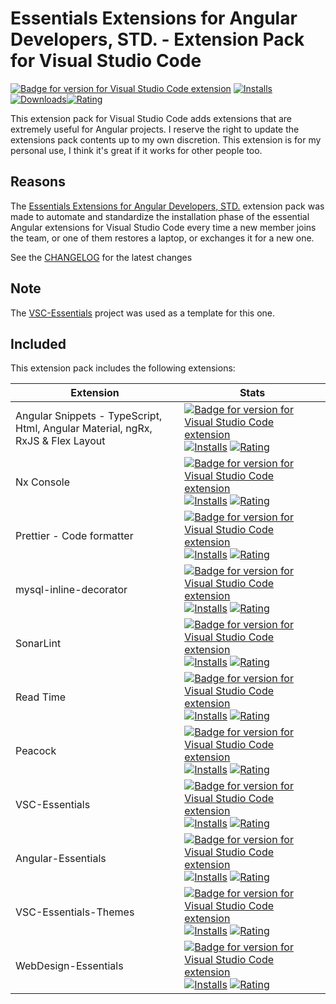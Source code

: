 # Essentials Extensions for Angular Developers, STD. - Extension Pack for Visual Studio Code

[![Badge for version for Visual Studio Code extension](https://flat.badgen.net/vs-marketplace/v/Gydunhn.angular-developers-std?color=blue)](https://marketplace.visualstudio.com/items?itemName=Gydunhn.angular-developers-std) [![Installs](https://flat.badgen.net/vs-marketplace/i/Gydunhn.angular-developers-std?color=blue)](https://marketplace.visualstudio.com/items?itemName=Gydunhn.angular-developers-std) [![Downloads](https://flat.badgen.net/vs-marketplace/d/Gydunhn.angular-developers-std?color=blue)](https://marketplace.visualstudio.com/items?itemName=Gydunhn.angular-developers-std)[![Rating](https://flat.badgen.net/vs-marketplace/rating/Gydunhn.angular-developers-std?color=blue)](https://marketplace.visualstudio.com/items?itemName=Gydunhn.angular-developers-std)

This extension pack for Visual Studio Code adds extensions that are extremely useful for Angular projects. I reserve the right to update the extensions pack contents up to my own discretion. This extension is for my personal use, I think it's great if it works for other people too.

## Reasons

The [Essentials Extensions for Angular Developers, STD.] extension pack was made to automate and standardize the installation phase of the essential Angular extensions for Visual Studio Code every time a new member joins the team, or one of them restores a laptop, or exchanges it for a new one.

See the [CHANGELOG](CHANGELOG.md) for the latest changes

## Note

The [VSC-Essentials] project was used as a template for this one.

## Included

This extension pack includes the following extensions:

| Extension                                                                       | Stats                                                                                                                                                                                                                                                                                                                                                                                                                                                                                                                                                                                                    |
| ------------------------------------------------------------------------------- | -------------------------------------------------------------------------------------------------------------------------------------------------------------------------------------------------------------------------------------------------------------------------------------------------------------------------------------------------------------------------------------------------------------------------------------------------------------------------------------------------------------------------------------------------------------------------------------------------------- |
| Angular Snippets - TypeScript, Html, Angular Material, ngRx, RxJS & Flex Layout | [![Badge for version for Visual Studio Code extension](https://flat.badgen.net/vs-marketplace/v/Mikael.Angular-BeastCode?color=blue)](https://marketplace.visualstudio.com/items?itemName=Mikael.Angular-BeastCode) [![Installs](https://flat.badgen.net/vs-marketplace/i/Mikael.Angular-BeastCode?color=blue)](https://marketplace.visualstudio.com/items?itemName=Mikael.Angular-BeastCode) [![Rating](https://flat.badgen.net/vs-marketplace/rating/Mikael.Angular-BeastCode?color=blue)](https://marketplace.visualstudio.com/items?itemName=Mikael.Angular-BeastCode)                               |
| Nx Console                                                                      | [![Badge for version for Visual Studio Code extension](https://flat.badgen.net/vs-marketplace/v/nrwl.angular-console?color=blue)](https://marketplace.visualstudio.com/items?itemName=nrwl.angular-console) [![Installs](https://flat.badgen.net/vs-marketplace/i/nrwl.angular-console?color=blue)](https://marketplace.visualstudio.com/items?itemName=nrwl.angular-console) [![Rating](https://flat.badgen.net/vs-marketplace/rating/nrwl.angular-console?color=blue)](https://marketplace.visualstudio.com/items?itemName=nrwl.angular-console)                                                       |
| Prettier - Code formatter                                                       | [![Badge for version for Visual Studio Code extension](https://flat.badgen.net/vs-marketplace/v/esbenp.prettier-vscode?color=blue)](https://marketplace.visualstudio.com/items?itemName=esbenp.prettier-vscode) [![Installs](https://flat.badgen.net/vs-marketplace/i/esbenp.prettier-vscode?color=blue)](https://marketplace.visualstudio.com/items?itemName=esbenp.prettier-vscode) [![Rating](https://flat.badgen.net/vs-marketplace/rating/esbenp.prettier-vscode?color=blue)](https://marketplace.visualstudio.com/items?itemName=esbenp.prettier-vscode)                                           |
| mysql-inline-decorator                                                          | [![Badge for version for Visual Studio Code extension](https://flat.badgen.net/vs-marketplace/v/odubuc.mysql-inline-decorator?color=blue)](https://marketplace.visualstudio.com/items?itemName=odubuc.mysql-inline-decorator) [![Installs](https://flat.badgen.net/vs-marketplace/i/odubuc.mysql-inline-decorator?color=blue)](https://marketplace.visualstudio.com/items?itemName=odubuc.mysql-inline-decorator) [![Rating](https://flat.badgen.net/vs-marketplace/rating/odubuc.mysql-inline-decorator?color=blue)](https://marketplace.visualstudio.com/items?itemName=odubuc.mysql-inline-decorator) |
| SonarLint                                                                       | [![Badge for version for Visual Studio Code extension](https://flat.badgen.net/vs-marketplace/v/SonarSource.sonarlint-vscode?color=blue)](https://marketplace.visualstudio.com/items?itemName=SonarSource.sonarlint-vscode) [![Installs](https://flat.badgen.net/vs-marketplace/i/SonarSource.sonarlint-vscode?color=blue)](https://marketplace.visualstudio.com/items?itemName=SonarSource.sonarlint-vscode) [![Rating](https://flat.badgen.net/vs-marketplace/rating/SonarSource.sonarlint-vscode?color=blue)](https://marketplace.visualstudio.com/items?itemName=SonarSource.sonarlint-vscode)       |
| Read Time                                                                       | [![Badge for version for Visual Studio Code extension](https://flat.badgen.net/vs-marketplace/v/johnpapa.read-time?color=blue)](https://marketplace.visualstudio.com/items?itemName=johnpapa.read-time) [![Installs](https://flat.badgen.net/vs-marketplace/i/johnpapa.read-time?color=blue)](https://marketplace.visualstudio.com/items?itemName=johnpapa.read-time) [![Rating](https://flat.badgen.net/vs-marketplace/rating/johnpapa.read-time?color=blue)](https://marketplace.visualstudio.com/items?itemName=johnpapa.read-time)                                                                   |
| Peacock                                                                         | [![Badge for version for Visual Studio Code extension](https://flat.badgen.net/vs-marketplace/v/johnpapa.vscode-peacock?color=blue)](https://marketplace.visualstudio.com/items?itemName=johnpapa.vscode-peacock) [![Installs](https://flat.badgen.net/vs-marketplace/i/johnpapa.vscode-peacock?color=blue)](https://marketplace.visualstudio.com/items?itemName=johnpapa.vscode-peacock) [![Rating](https://flat.badgen.net/vs-marketplace/rating/johnpapa.vscode-peacock?color=blue)](https://marketplace.visualstudio.com/items?itemName=johnpapa.vscode-peacock)                                     |
| VSC-Essentials                                                                  | [![Badge for version for Visual Studio Code extension](https://flat.badgen.net/vs-marketplace/v/Gydunhn.vsc-essentials?color=blue)](https://marketplace.visualstudio.com/items?itemName=Gydunhn.vsc-essentials) [![Installs](https://flat.badgen.net/vs-marketplace/i/Gydunhn.vsc-essentials?color=blue)](https://marketplace.visualstudio.com/items?itemName=Gydunhn.vsc-essentials) [![Rating](https://flat.badgen.net/vs-marketplace/rating/Gydunhn.vsc-essentials?color=blue)](https://marketplace.visualstudio.com/items?itemName=Gydunhn.vsc-essentials)                                           |
| Angular-Essentials                                                              | [![Badge for version for Visual Studio Code extension](https://flat.badgen.net/vs-marketplace/v/Gydunhn.angular-essentials?color=blue)](https://marketplace.visualstudio.com/items?itemName=Gydunhn.angular-essentials) [![Installs](https://flat.badgen.net/vs-marketplace/i/Gydunhn.angular-essentials?color=blue)](https://marketplace.visualstudio.com/items?itemName=Gydunhn.angular-essentials) [![Rating](https://flat.badgen.net/vs-marketplace/rating/Gydunhn.angular-essentials?color=blue)](https://marketplace.visualstudio.com/items?itemName=Gydunhn.angular-essentials)                   |
| VSC-Essentials-Themes                                                           | [![Badge for version for Visual Studio Code extension](https://flat.badgen.net/vs-marketplace/v/Gydunhn.vsc-essentials-themes?color=blue)](https://marketplace.visualstudio.com/items?itemName=Gydunhn.vsc-essentials-themes) [![Installs](https://flat.badgen.net/vs-marketplace/i/Gydunhn.vsc-essentials-themes?color=blue)](https://marketplace.visualstudio.com/items?itemName=Gydunhn.vsc-essentials-themes) [![Rating](https://flat.badgen.net/vs-marketplace/rating/Gydunhn.vsc-essentials-themes?color=blue)](https://marketplace.visualstudio.com/items?itemName=Gydunhn.vsc-essentials-themes) |
| WebDesign-Essentials                                                            | [![Badge for version for Visual Studio Code extension](https://flat.badgen.net/vs-marketplace/v/Gydunhn.web-design-essentials?color=blue)](https://marketplace.visualstudio.com/items?itemName=Gydunhn.web-design-essentials) [![Installs](https://flat.badgen.net/vs-marketplace/i/Gydunhn.web-design-essentials?color=blue)](https://marketplace.visualstudio.com/items?itemName=Gydunhn.web-design-essentials) [![Rating](https://flat.badgen.net/vs-marketplace/rating/Gydunhn.web-design-essentials?color=blue)](https://marketplace.visualstudio.com/items?itemName=Gydunhn.web-design-essentials) |

[VSC-Essentials]: https://github.com/Gydunhn/VSC-Essentials
[Essentials Extensions for Angular Developers, STD.]: https://marketplace.visualstudio.com/items?itemName=Gydunhn.angular-developers-std
